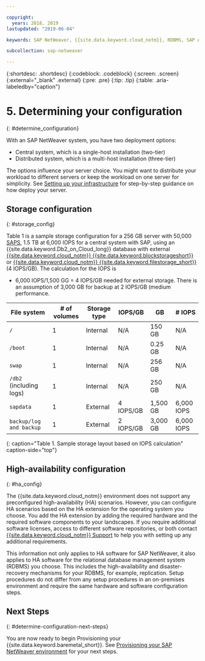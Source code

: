 ```yaml
---

copyright:
  years: 2018, 2019
lastupdated: "2019-06-04"

keywords: SAP NetWeaver, {{site.data.keyword.cloud_notm}}, RDBMS, SAP Application Performance Standards, SAPS, SAP Certified, database

subcollection: sap-netweaver

---
```


{:shortdesc: .shortdesc}
{:codeblock: .codeblock}
{:screen: .screen}
{:external="_blank" .external}
{:pre: .pre}
{:tip: .tip}
{:table: .aria-labeledby="caption"}


# 5. Determining your configuration
{: #determine_configuration}

With an SAP NetWeaver system, you have two deployment options:
  * Central system, which is a single-host installation (two-tier)
  * Distributed system, which is a multi-host installation (three-tier)

The options influence your server choice. You might want to distribute your workload to different servers or keep the workload on one server for simplicity. See [Setting up your infrastructure](/docs/infrastructure/sap-netweaver?topic=sap-netweaver-set_up_infrastructure#set_up_infrastructure) for step-by-step guidance on how deploy your server.

## Storage configuration
{: #storage_config}

Table 1 is a sample storage configuration for a 256 GB server with 50,000 [SAPS](/docs/infrastructure/sap-netweaver?topic=sap-netweaver-size_the_server#size_the_server), 1.5 TB at 6,000 IOPS for a central system with SAP, using an {{site.data.keyword.Db2_on_Cloud_long}} database with external [{{site.data.keyword.cloud_notm}} {{site.data.keyword.blockstorageshort}}](/docs/infrastructure/BlockStorage?topic=BlockStorage-getting-started#getting-started) or [{{site.data.keyword.cloud_notm}} {{site.data.keyword.filestorage_short}}](/docs/infrastructure/FileStorage?topic=FileStorage-getting-started#getting-started) (4 IOPS/GB). The calculation for the IOPS is

  * 6,000 IOPS/1,500 GG = 4 IOPS/GB needed for external storage. There is an assumption of 3,000 GB for backup at 2 IOPS/GB (medium performance.

| File system | # of volumes | Storage type | IOPS/GB | GB | # IOPS |
| --- | --- | --- | --- | --- | --- |
| `/` | 1 | Internal | N/A | 150 GB | N/A |
| `/boot` | 1 | Internal | N/A | 0.25 GB | N/A |
| `swap` | 1 | Internal | N/A | 256 GB | N/A |
| `/db2` (including logs) | 1 | Internal | N/A | 250 GB | N/A |
| `sapdata` | 1 | External | 4 IOPS/GB | 1,500 GB | 6,000 IOPS |
| `backup/log and backup` | 1 | External | 2 IOPS/GB | 3,000 GB | 6,000 IOPS |
{: caption="Table 1. Sample storage layout based on IOPS calculation" caption-side="top"}

## High-availability configuration
{: #ha_config}

The {{site.data.keyword.cloud_notm}} environment does not support any preconfigured high-availability (HA) scenarios. However, you can configure HA scenarios based on the HA extension for the operating system you choose. You add the HA extension by adding the required hardware and the required software components to your landscapes. If you require additional software licenses, access to different software repositories, or both contact [{{site.data.keyword.cloud_notm}} Support](/docs/get-support?topic=get-support-getting-customer-support#getting-customer-support) to help you with setting up any additional requirements.

This information not only applies to HA software for SAP NetWeaver, it also applies to HA software for the relational database management system (RDBMS) you choose. This includes the high-availability and disaster-recovery mechanisms for your RDBMS, for example, replication. Setup procedures do not differ from any setup procedures in an on-premises environment and require the same hardware and software configuration steps.

## Next Steps
{: #determine-configuration-next-steps}

You are now ready to begin Provisioning your {{site.data.keyword.baremetal_short}}. See [Provisioning your SAP NetWeaver environment](/docs/infrastructure/sap-netweaver?topic=sap-netweaver-provision_environment#provision_environment) for your next steps.
